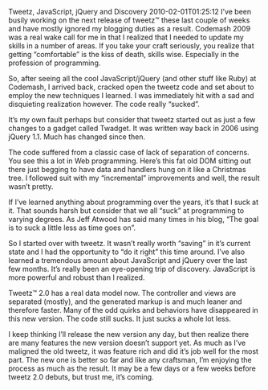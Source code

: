Tweetz, JavaScript, jQuery and Discovery
2010-02-01T01:25:12
I’ve been busily working on the next release of tweetz™ these last couple of weeks and have mostly ignored my blogging duties as a result. Codemash 2009 was a real wake call for me in that I realized that I needed to update my skills in a number of areas. If you take your craft seriously, you realize that getting “comfortable” is the kiss of death, skills wise. Especially in the profession of programming.

So, after seeing all the cool JavaScript/jQuery (and other stuff like Ruby) at Codemash, I arrived back, cracked open the tweetz code and set about to employ the new techniques I learned. I was immediately hit with a sad and disquieting realization however. The code really “sucked”.

It’s my own fault perhaps but consider that tweetz started out as just a few changes to a gadget called Twadget. It was written way back in 2006 using jQuery 1.1. Much has changed since then.

The code suffered from a classic case of lack of separation of concerns. You see this a lot in Web programming. Here’s this fat old DOM sitting out there just begging to have data and handlers hung on it like a Christmas tree. I followed suit with my “incremental” improvements and well, the result wasn’t pretty.

If I’ve learned anything about programming over the years, it’s that I suck at it. That sounds harsh but consider that we all “suck” at programming to varying degrees. As Jeff Atwood has said many times in his blog, “The goal is to suck a little less as time goes on”.

So I started over with tweetz. It wasn’t really worth “saving” in it’s current state and I had the opportunity to “do it right” this time around. I’ve also learned a tremendous amount about JavaScript and jQuery over the last few months. It’s really been an eye-opening trip of discovery. JavaScript is more powerful and robust than I realized.

Tweetz™ 2.0 has a real data model now. The controller and views are separated (mostly), and the generated markup is and much leaner and therefore faster. Many of the odd quirks and behaviors have disappeared in this new version. The code still sucks. It just sucks a whole lot less.

I keep thinking I’ll release the new version any day, but then realize there are many features the new version doesn’t support yet. As much as I’ve maligned the old tweetz, it was feature rich and did it’s job well for the most part. The new one is better so far and like any craftsman, I’m enjoying the process as much as the result. It may be a few days or a few weeks before tweetz 2.0 debuts, but trust me, it’s coming.

